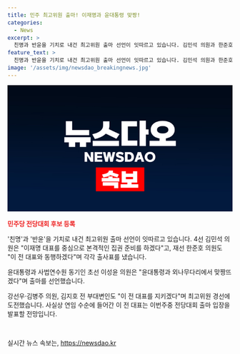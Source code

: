 ```yaml
---
title: 민주 최고위원 출마! 이재명과 윤대통령 맞짱!
categories:
  - News
excerpt: >
  친명과 반윤을 기치로 내건 최고위원 출마 선언이 잇따르고 있습니다. 김민석 의원과 한준호 의원은 이재명 대표를 지지하며 출사표를 냈고, 이상학 의원은 윤석열 대통령에 맞서 출마를 선언했습니다. 다수 의원들이 최고위원 경선에 도전하며 이번주 이 전 대표의 출마 입장이 예상됩니다. #민주 #전당대회 #출마
feature_text: >
  친명과 반윤을 기치로 내건 최고위원 출마 선언이 잇따르고 있습니다. 김민석 의원과 한준호 의원은 이재명 대표를 지지하며 출사표를 냈고, 이상학 의원은 윤석열 대통령에 맞서 출마를 선언했습니다. 다수 의원들이 최고위원 경선에 도전하며 이번주 이 전 대표의 출마 입장이 예상됩니다. #민주 #전당대회 #출마
image: '/assets/img/newsdao_breakingnews.jpg'
---
```


<p><img src="/assets/img/newsdao_breakingnews.jpg" alt="bookingtag 속보" /></p>

<p><b><span style="color: #ee2323;">민주당 전당대회 후보 등록</span></b></p>

<p>'친명'과 '반윤'을 기치로 내건 최고위원 출마 선언이 잇따르고 있습니다. 4선 김민석 의원은 "이재명 대표를 중심으로 본격적인 집권 준비를 하겠다"고, 재선 한준호 의원도 "이 전 대표와 동행하겠다"며 각각 출사표를 냈습니다. </p>

<p>윤대통령과 사법연수원 동기인 초선 이성윤 의원은 "윤대통령과 외나무다리에서 맞짱뜨겠다"며 출마를 선언했습니다. </p>

<p>강선우·김병주 의원, 김지호 전 부대변인도 "이 전 대표를 지키겠다"며 최고위원 경선에 도전했습니다. 사실상 연임 수순에 들어간 이 전 대표는 이번주중 전당대회 출마 입장을 발표할 전망입니다. </p>

<p data-ke-size="size16">&nbsp;</p>
실시간 뉴스 속보는, <a href="https://newsdao.kr" rel="dofollow">https://newsdao.kr</a>


